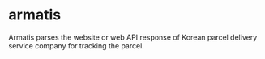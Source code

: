 # armatis
Armatis parses the website or web API response of Korean parcel delivery service company for tracking the parcel.

